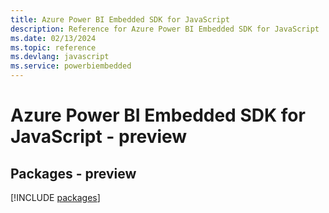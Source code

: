 ```yaml
---
title: Azure Power BI Embedded SDK for JavaScript
description: Reference for Azure Power BI Embedded SDK for JavaScript
ms.date: 02/13/2024
ms.topic: reference
ms.devlang: javascript
ms.service: powerbiembedded
---
```

# Azure Power BI Embedded SDK for JavaScript - preview
## Packages - preview
[!INCLUDE [packages](power-bi-embedded-index.md)]